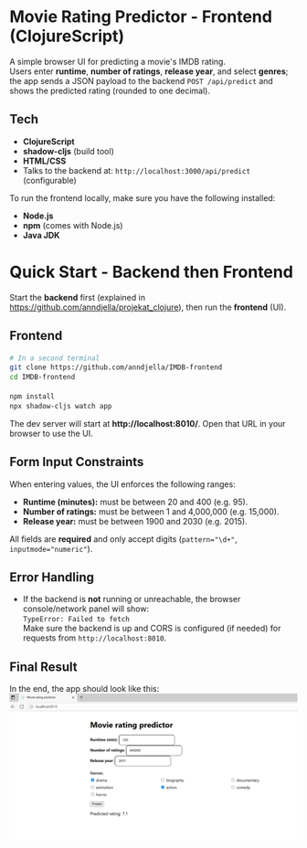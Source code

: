 # Movie Rating Predictor - Frontend (ClojureScript)

A simple browser UI for predicting a movie's IMDB rating.  
Users enter **runtime**, **number of ratings**, **release year**, and select **genres**; the app sends a JSON payload to the backend `POST /api/predict` and shows the predicted rating (rounded to one decimal).

## Tech

- **ClojureScript** 
- **shadow-cljs** (build tool)
- **HTML/CSS** 
- Talks to the backend at: `http://localhost:3000/api/predict` (configurable)

To run the frontend locally, make sure you have the following installed:

- **Node.js**
- **npm** (comes with Node.js)
- **Java JDK**

# Quick Start - Backend then Frontend

Start the **backend** first (explained in https://github.com/anndjella/projekat_clojure), then run the **frontend** (UI).

## Frontend

```bash
# In a second terminal
git clone https://github.com/anndjella/IMDB-frontend
cd IMDB-frontend

npm install
npx shadow-cljs watch app
```
The dev server will start at **http://localhost:8010/**.
    Open that URL in your browser to use the UI.

## Form Input Constraints

When entering values, the UI enforces the following ranges:

-   **Runtime (minutes):** must be between 20 and 400 (e.g. 95).
-   **Number of ratings:** must be between 1 and 4,000,000
    (e.g. 15,000).
-   **Release year:** must be between 1900 and 2030 (e.g. 2015).

All fields are **required** and only accept digits (`pattern="\d+"`,
`inputmode="numeric"`).

## Error Handling

-   If the backend is **not** running or unreachable, the browser
    console/network panel will show:\
    `TypeError: Failed to fetch`\
    Make sure the backend is up and CORS is configured (if needed) for
    requests from `http://localhost:8010`.


## Final Result

In the end, the app should look like this:
![final app look](public/final.png)